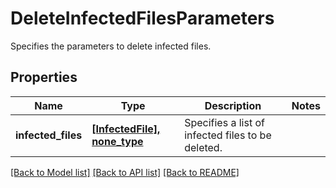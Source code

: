 # DeleteInfectedFilesParameters

Specifies the parameters to delete infected files.

## Properties
Name | Type | Description | Notes
------------ | ------------- | ------------- | -------------
**infected_files** | [**[InfectedFile], none_type**](InfectedFile.md) | Specifies a list of infected files to be deleted. | 

[[Back to Model list]](../README.md#documentation-for-models) [[Back to API list]](../README.md#documentation-for-api-endpoints) [[Back to README]](../README.md)



